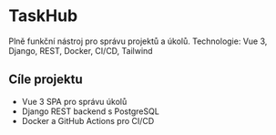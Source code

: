 # TaskHub
Plně funkční nástroj pro správu projektů a úkolů. Technologie: Vue 3, Django, REST, Docker, CI/CD, Tailwind

## Cíle projektu
- Vue 3 SPA pro správu úkolů
- Django REST backend s PostgreSQL
- Docker a GitHub Actions pro CI/CD
